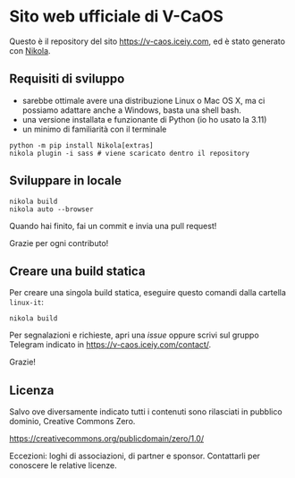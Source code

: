 
# Sito web ufficiale di V-CaOS

Questo è il repository del sito https://v-caos.iceiy.com, ed è stato generato con [Nikola](https://www.getnikola.com/).

## Requisiti di sviluppo

- sarebbe ottimale avere una distribuzione Linux o Mac OS X, ma ci possiamo adattare anche a Windows, basta una shell bash.
- una versione installata e funzionante di Python (io ho usato la 3.11)
- un minimo di familiarità con il terminale

```
python -m pip install Nikola[extras]
nikola plugin -i sass # viene scaricato dentro il repository
```

## Sviluppare in locale

```
nikola build
nikola auto --browser
```

Quando hai finito, fai un commit e invia una pull request!

Grazie per ogni contributo!

## Creare una build statica

Per creare una singola build statica, eseguire questo comandi dalla cartella `linux-it`:

```
nikola build
```

Per segnalazioni e richieste, apri una *issue* oppure scrivi sul gruppo Telegram indicato in https://v-caos.iceiy.com/contact/.

Grazie!

## Licenza

Salvo ove diversamente indicato tutti i contenuti sono rilasciati in pubblico dominio, Creative Commons Zero.

https://creativecommons.org/publicdomain/zero/1.0/

Eccezioni: loghi di associazioni, di partner e sponsor. Contattarli per conoscere le relative licenze.
